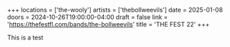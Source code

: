 +++
locations = ['the-wooly']
artists = ['thebollweevils']
date = 2025-01-08
doors = 2024-10-26T19:00:00-04:00
draft = false
link = 'https://thefestfl.com/bands/the-bollweevils'
title = 'THE FEST 22'
+++

This is a test
